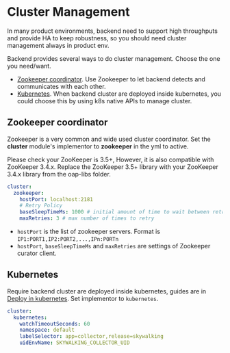 # Cluster Management
In many product environments, backend need to support high throughputs and provide HA to keep robustness,
so you should need cluster management always in product env.
 
Backend provides several ways to do cluster management. Choose the one you need/want.

- [Zookeeper coordinator](#zookeeper-coordinator). Use Zookeeper to let backend detects and communicates
with each other.
- [Kubernetes](#kubernetes). When backend cluster are deployed inside kubernetes, you could choose this
by using k8s native APIs to manage cluster.


## Zookeeper coordinator
Zookeeper is a very common and wide used cluster coordinator. Set the **cluster** module's implementor
to **zookeeper** in the yml to active.

Please check your ZooKeeper is 3.5+, However, it is also compatible with ZooKeeper 3.4.x. 
Replace the ZooKeeper 3.5+ library with your ZooKeeper 3.4.x library from the oap-libs folder.

```yaml
cluster:
  zookeeper:
    hostPort: localhost:2181
    # Retry Policy
    baseSleepTimeMs: 1000 # initial amount of time to wait between retries
    maxRetries: 3 # max number of times to retry
```

- `hostPort` is the list of zookeeper servers. Format is `IP1:PORT1,IP2:PORT2,...,IPn:PORTn`
- `hostPort`, `baseSleepTimeMs` and `maxRetries` are settings of Zookeeper curator client.


## Kubernetes
Require backend cluster are deployed inside kubernetes, guides are in [Deploy in kubernetes](backend-k8s.md).
Set implementor to `kubernetes`.

```yaml
cluster:
  kubernetes:
    watchTimeoutSeconds: 60
    namespace: default
    labelSelector: app=collector,release=skywalking
    uidEnvName: SKYWALKING_COLLECTOR_UID
```
